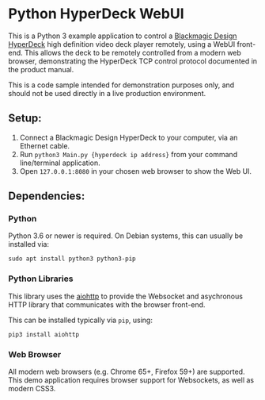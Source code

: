 # Python HyperDeck WebUI

This is a Python 3 example application to control a [Blackmagic Design HyperDeck](https://www.blackmagicdesign.com/products/hyperdeckstudiomini) high definition video deck player remotely, using a WebUI front-end. This allows the deck to be remotely controlled from a modern web browser, demonstrating the HyperDeck TCP control protocol documented in the product manual.

This is a code sample intended for demonstration purposes only, and should not be used directly in a live production environment.

## Setup:

1) Connect a Blackmagic Design HyperDeck to your computer, via an Ethernet cable.
2) Run `python3 Main.py {hyperdeck ip address}` from your command line/terminal application.
3) Open `127.0.0.1:8080` in your chosen web browser to show the Web UI.

## Dependencies:

### Python

Python 3.6 or newer is required. On Debian systems, this can usually be installed via:
```
sudo apt install python3 python3-pip
```

### Python Libraries

This library uses the [aiohttp](https://github.com/aio-libs/aiohttp) to provide the Websocket and asychronous HTTP library that communicates with the browser front-end.

This can be installed typically via `pip`, using:
```
pip3 install aiohttp
```

### Web Browser

All modern web browsers (e.g. Chrome 65+, Firefox 59+) are supported. This demo application requires browser support for Websockets, as well as modern CSS3.
